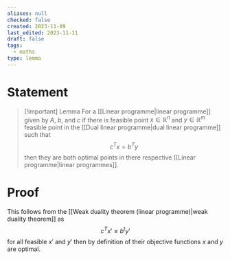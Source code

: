 ```yaml
---
aliases: null
checked: false
created: 2023-11-09
last_edited: 2023-11-11
draft: false
tags:
  - maths
type: lemma
---
```

# Statement

> [!important] Lemma
> For a [[Linear programme|linear programme]] given by $A$, $b$, and $c$ if there is feasible point $x \in \mathbb{R}^n$ and $y \in \mathbb{R}^m$ feasible point in the [[Dual linear programme|dual linear programme]] such that
> $$ c^Tx = b^Ty$$
> then they are both optimal points in there respective [[Linear programme|linear programmes]].

# Proof

This follows from the [[Weak duality theorem (linear programme)|weak duality theorem]] as
$$c^Tx' \leq b^ty'$$
for all feasible $x'$ and $y'$ then by definition of their objective functions $x$ and $y$ are optimal.
